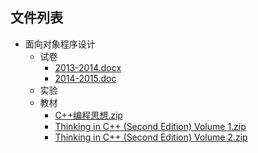 

## 文件列表

- 面向对象程序设计
    - 试卷
        - [2013-2014.docx](https%3A//github.com/QSCTech/zju-icicles/raw/master/%E9%9D%A2%E5%90%91%E5%AF%B9%E8%B1%A1%E7%A8%8B%E5%BA%8F%E8%AE%BE%E8%AE%A1/%E8%AF%95%E5%8D%B7/2013-2014.docx)
        - [2014-2015.doc](https%3A//github.com/QSCTech/zju-icicles/raw/master/%E9%9D%A2%E5%90%91%E5%AF%B9%E8%B1%A1%E7%A8%8B%E5%BA%8F%E8%AE%BE%E8%AE%A1/%E8%AF%95%E5%8D%B7/2014-2015.doc)
    - 实验
    - 教材
        - [C++编程思想.zip](https%3A//github.com/QSCTech/zju-icicles/raw/master/%E9%9D%A2%E5%90%91%E5%AF%B9%E8%B1%A1%E7%A8%8B%E5%BA%8F%E8%AE%BE%E8%AE%A1/%E6%95%99%E6%9D%90/C%2B%2B%E7%BC%96%E7%A8%8B%E6%80%9D%E6%83%B3.zip)
        - [Thinking  in C++ (Second Edition) Volume 1.zip](https%3A//github.com/QSCTech/zju-icicles/raw/master/%E9%9D%A2%E5%90%91%E5%AF%B9%E8%B1%A1%E7%A8%8B%E5%BA%8F%E8%AE%BE%E8%AE%A1/%E6%95%99%E6%9D%90/Thinking%20%20in%20C%2B%2B%20%28Second%20Edition%29%20Volume%201.zip)
        - [Thinking  in C++ (Second Edition) Volume 2.zip](https%3A//github.com/QSCTech/zju-icicles/raw/master/%E9%9D%A2%E5%90%91%E5%AF%B9%E8%B1%A1%E7%A8%8B%E5%BA%8F%E8%AE%BE%E8%AE%A1/%E6%95%99%E6%9D%90/Thinking%20%20in%20C%2B%2B%20%28Second%20Edition%29%20Volume%202.zip)
